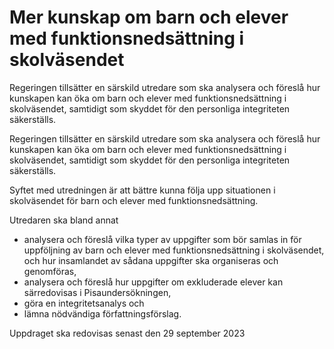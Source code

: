 # Mer kunskap om barn och elever med funktionsnedsättning i skolväsendet

Regeringen tillsätter en särskild utredare som ska analysera och föreslå hur kunskapen kan öka om barn och elever med funktionsnedsättning i skolväsendet, samtidigt som skyddet för den personliga integriteten säkerställs.

Regeringen tillsätter en särskild utredare som ska analysera och föreslå hur kunskapen kan öka om barn och elever med funktionsnedsättning i skolväsendet, samtidigt som skyddet för den personliga integriteten säkerställs.

Syftet med utredningen är att bättre kunna följa upp situationen i skolväsendet för barn och elever med funktionsnedsättning.

Utredaren ska bland annat

* analysera och föreslå vilka typer av uppgifter som bör samlas in för
uppföljning av barn och elever med funktionsnedsättning i skolväsendet, och hur insamlandet av sådana uppgifter ska organiseras och genomföras,
* analysera och föreslå hur uppgifter om exkluderade elever kan särredovisas i Pisaundersökningen,
* göra en integritetsanalys och
* lämna nödvändiga författningsförslag.

Uppdraget ska redovisas senast den 29 september 2023
